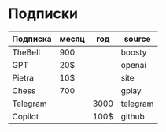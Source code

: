 # Подписки

| Подписка | месяц | год  | source   |
| -------- | ----- | ---- | -------- |
| TheBell  | 900   |      | boosty   |
| GPT      | 20$   |      | openai   |
| Pietra   | 10$   |      | site     |
| Chess    | 700   |      | gplay    |
| Telegram |       | 3000 | telegram |
| Copilot  |       | 100$ | github   |
